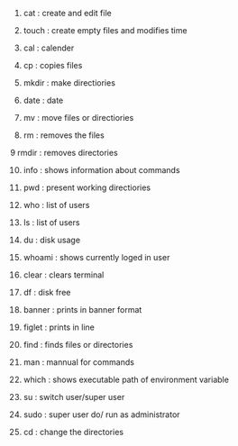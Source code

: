 1. cat : create and edit file

2. touch : create empty files and modifies time

3. cal : calender

4. cp : copies files

5. mkdir : make directiories

6. date : date

7. mv : move files or directiories

8. rm : removes the files

9 rmdir : removes directories

10. info : shows information about commands

11. pwd : present working directiories

12. who : list of users

13. ls : list of users

14. du : disk usage

15. whoami : shows currently loged in user

16. clear : clears terminal

17. df : disk free

18. banner : prints in banner format

19. figlet : prints in line

20. find : finds files or directories

21. man : mannual for commands

22. which : shows executable path of environment variable

23. su : switch user/super user

24. sudo : super user do/ run as administrator

25. cd : change the directories
